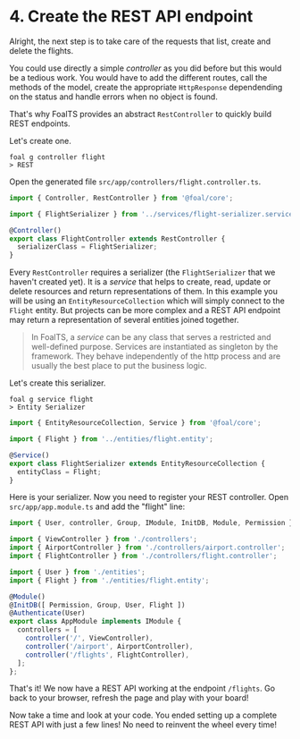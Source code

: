 # 4. Create the REST API endpoint

Alright, the next step is to take care of the requests that list, create and delete the flights.

You could use directly a simple *controller* as you did before but this would be a tedious work. You would have to add the different routes, call the methods of the model, create the appropriate `HttpResponse` dependending on the status and handle errors when no object is found.

That's why FoalTS provides an abstract `RestController` to quickly build REST endpoints.

Let's create one.

```shell
foal g controller flight
> REST
```

Open the generated file `src/app/controllers/flight.controller.ts`.

```typescript
import { Controller, RestController } from '@foal/core';

import { FlightSerializer } from '../services/flight-serializer.service';

@Controller()
export class FlightController extends RestController {
  serializerClass = FlightSerializer;
}
```

Every `RestController` requires a serializer (the `FlightSerializer` that we haven't created yet). It is a *service* that helps to create, read, update or delete resources and return representations of them. In this example you will be using an `EntityResourceCollection` which will simply connect to the `Flight` entity. But projects can be more complex and a REST API endpoint may return a representation of several entities joined together.

> In FoalTS, a *service* can be any class that serves a restricted and well-defined purpose. Services are instantiated as singleton by the framework. They behave independently of the http process and are usually the best place to put the business logic.

Let's create this serializer.

```shell
foal g service flight
> Entity Serializer
```

```typescript
import { EntityResourceCollection, Service } from '@foal/core';

import { Flight } from '../entities/flight.entity';

@Service()
export class FlightSerializer extends EntityResourceCollection {
  entityClass = Flight;
}

```

Here is your serializer. Now you need to register your REST controller. Open `src/app/app.module.ts` and add the "flight" line:

```typescript
import { User, controller, Group, IModule, InitDB, Module, Permission } from '@foal/core';

import { ViewController } from './controllers';
import { AirportController } from './controllers/airport.controller';
import { FlightController } from './controllers/flight.controller';

import { User } from './entities';
import { Flight } from './entities/flight.entity';

@Module()
@InitDB([ Permission, Group, User, Flight ])
@Authenticate(User)
export class AppModule implements IModule {
  controllers = [
    controller('/', ViewController),
    controller('/airport', AirportController),
    controller('/flights', FlightController),
  ];
};

```

That's it! We now have a REST API working at the endpoint `/flights`. Go back to your browser, refresh the page and play with your board!

Now take a time and look at your code. You ended setting up a complete REST API with just a few lines! No need to reinvent the wheel every time!
